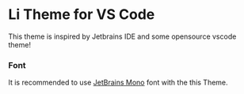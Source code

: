 # Li Theme for VS Code

This theme is inspired by Jetbrains IDE and some opensource vscode theme!


### Font

It is recommended to use [JetBrains Mono](https://www.jetbrains.com/lp/mono/) font with the this Theme.


